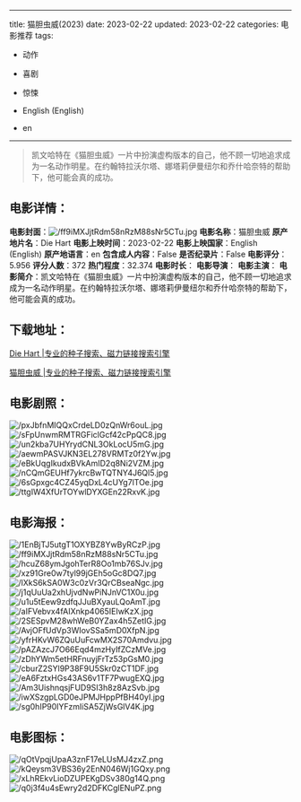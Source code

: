 
---
title: 猫胆虫威(2023)
date: 2023-02-22
updated: 2023-02-22
categories: 电影推荐
tags:
- 动作
- 喜剧
- 惊悚

- English (English)
- en
---


> 凯文哈特在《猫胆虫威》一片中扮演虚构版本的自己，他不顾一切地追求成为一名动作明星。在约翰特拉沃尔塔、娜塔莉伊曼纽尔和乔什哈奈特的帮助下，他可能会真的成功。

## **电影详情**：

**电影封面**：<img src="https://image.tmdb.org/t/p/w200/ff9iMXJjtRdm58nRzM88sNr5CTu.jpg" alt="/ff9iMXJjtRdm58nRzM88sNr5CTu.jpg" title="/ff9iMXJjtRdm58nRzM88sNr5CTu.jpg">
**电影名称**：猫胆虫威
**原产地片名**：Die Hart
**电影上映时间**：2023-02-22
**电影上映国家**：English (English)
**原产地语言**：en
**包含成人内容**：False
**是否纪录片**：False
**电影评分**：5.956
**评分人数**：372
**热门程度**：32.374
**电影时长**：
**电影导演**：
**电影主演**：
**电影简介**：凯文哈特在《猫胆虫威》一片中扮演虚构版本的自己，他不顾一切地追求成为一名动作明星。在约翰特拉沃尔塔、娜塔莉伊曼纽尔和乔什哈奈特的帮助下，他可能会真的成功。

## **下载地址**：
[Die Hart |专业的种子搜索、磁力链接搜索引擎](https://movie.amd794.com:2083/?search=Die%20Hart&ordering=&mode=match_phrase&page_size=10&page=1)

[猫胆虫威 |专业的种子搜索、磁力链接搜索引擎](https://movie.amd794.com:2083/?search=%E7%8C%AB%E8%83%86%E8%99%AB%E5%A8%81&ordering=&mode=match_phrase&page_size=10&page=1)
 

## **电影剧照**：
<img src="https://image.tmdb.org/t/p/original/pxJbfnMIQQxCrdeLD0zQnWr6ouL.jpg" alt="/pxJbfnMIQQxCrdeLD0zQnWr6ouL.jpg" title="/pxJbfnMIQQxCrdeLD0zQnWr6ouL.jpg"><img src="https://image.tmdb.org/t/p/original/sFpUnwmRMTRGFiclGcf42cPpQC8.jpg" alt="/sFpUnwmRMTRGFiclGcf42cPpQC8.jpg" title="/sFpUnwmRMTRGFiclGcf42cPpQC8.jpg"><img src="https://image.tmdb.org/t/p/original/un2kba7UHYrydCNL3OkLocU5mG.jpg" alt="/un2kba7UHYrydCNL3OkLocU5mG.jpg" title="/un2kba7UHYrydCNL3OkLocU5mG.jpg"><img src="https://image.tmdb.org/t/p/original/aewmPASVJKN3EL278VRMTz0f2Yw.jpg" alt="/aewmPASVJKN3EL278VRMTz0f2Yw.jpg" title="/aewmPASVJKN3EL278VRMTz0f2Yw.jpg"><img src="https://image.tmdb.org/t/p/original/eBkUqgIkudxBVkAmID2q8Ni2VZM.jpg" alt="/eBkUqgIkudxBVkAmID2q8Ni2VZM.jpg" title="/eBkUqgIkudxBVkAmID2q8Ni2VZM.jpg"><img src="https://image.tmdb.org/t/p/original/nCQmGEUHf7ykrcBwTQTNY4J6Ql5.jpg" alt="/nCQmGEUHf7ykrcBwTQTNY4J6Ql5.jpg" title="/nCQmGEUHf7ykrcBwTQTNY4J6Ql5.jpg"><img src="https://image.tmdb.org/t/p/original/6sGpxgc4CZ45yqDxL4cUYg7lTOe.jpg" alt="/6sGpxgc4CZ45yqDxL4cUYg7lTOe.jpg" title="/6sGpxgc4CZ45yqDxL4cUYg7lTOe.jpg"><img src="https://image.tmdb.org/t/p/original/ttgIW4XfUrTOYwlDYXGEn22RxvK.jpg" alt="/ttgIW4XfUrTOYwlDYXGEn22RxvK.jpg" title="/ttgIW4XfUrTOYwlDYXGEn22RxvK.jpg">

## **电影海报**：
<img src="https://image.tmdb.org/t/p/original/1EnBjTJ5utgT1OXYBZ8YwByRCzP.jpg" alt="/1EnBjTJ5utgT1OXYBZ8YwByRCzP.jpg" title="/1EnBjTJ5utgT1OXYBZ8YwByRCzP.jpg"><img src="https://image.tmdb.org/t/p/original/ff9iMXJjtRdm58nRzM88sNr5CTu.jpg" alt="/ff9iMXJjtRdm58nRzM88sNr5CTu.jpg" title="/ff9iMXJjtRdm58nRzM88sNr5CTu.jpg"><img src="https://image.tmdb.org/t/p/original/hcuZ68ymJgohTerR8Oo1mb76SJv.jpg" alt="/hcuZ68ymJgohTerR8Oo1mb76SJv.jpg" title="/hcuZ68ymJgohTerR8Oo1mb76SJv.jpg"><img src="https://image.tmdb.org/t/p/original/xz91Gre0w7tyl99jGEh5oGc8DQ7.jpg" alt="/xz91Gre0w7tyl99jGEh5oGc8DQ7.jpg" title="/xz91Gre0w7tyl99jGEh5oGc8DQ7.jpg"><img src="https://image.tmdb.org/t/p/original/lXkS6kSA0W3c0zVr3QrCBseaNgc.jpg" alt="/lXkS6kSA0W3c0zVr3QrCBseaNgc.jpg" title="/lXkS6kSA0W3c0zVr3QrCBseaNgc.jpg"><img src="https://image.tmdb.org/t/p/original/j1qUuUa2xhUjvdNwPiNJnVC1X0u.jpg" alt="/j1qUuUa2xhUjvdNwPiNJnVC1X0u.jpg" title="/j1qUuUa2xhUjvdNwPiNJnVC1X0u.jpg"><img src="https://image.tmdb.org/t/p/original/u1u5tEew9zdfqJJuBXyauLQoAmT.jpg" alt="/u1u5tEew9zdfqJJuBXyauLQoAmT.jpg" title="/u1u5tEew9zdfqJJuBXyauLQoAmT.jpg"><img src="https://image.tmdb.org/t/p/original/aIFVebvx4fAIXnkp4065IEIwKzX.jpg" alt="/aIFVebvx4fAIXnkp4065IEIwKzX.jpg" title="/aIFVebvx4fAIXnkp4065IEIwKzX.jpg"><img src="https://image.tmdb.org/t/p/original/2SESpvM28whWeB0YZax4h5ZetIG.jpg" alt="/2SESpvM28whWeB0YZax4h5ZetIG.jpg" title="/2SESpvM28whWeB0YZax4h5ZetIG.jpg"><img src="https://image.tmdb.org/t/p/original/AvjOFfUdVp3WIovSSa5mD0XfpN.jpg" alt="/AvjOFfUdVp3WIovSSa5mD0XfpN.jpg" title="/AvjOFfUdVp3WIovSSa5mD0XfpN.jpg"><img src="https://image.tmdb.org/t/p/original/yfrHKvW6ZQuUuFcwMX2S70Amdvu.jpg" alt="/yfrHKvW6ZQuUuFcwMX2S70Amdvu.jpg" title="/yfrHKvW6ZQuUuFcwMX2S70Amdvu.jpg"><img src="https://image.tmdb.org/t/p/original/pAZAzcJ7O66Eqd4mzHyIfZCzMVe.jpg" alt="/pAZAzcJ7O66Eqd4mzHyIfZCzMVe.jpg" title="/pAZAzcJ7O66Eqd4mzHyIfZCzMVe.jpg"><img src="https://image.tmdb.org/t/p/original/zDhYWm5etHRFnuyjFrTz53pGsM0.jpg" alt="/zDhYWm5etHRFnuyjFrTz53pGsM0.jpg" title="/zDhYWm5etHRFnuyjFrTz53pGsM0.jpg"><img src="https://image.tmdb.org/t/p/original/cburZ2SYl9P38F9U5Skr0zCT1DF.jpg" alt="/cburZ2SYl9P38F9U5Skr0zCT1DF.jpg" title="/cburZ2SYl9P38F9U5Skr0zCT1DF.jpg"><img src="https://image.tmdb.org/t/p/original/eA6FztxHGs43AS6v1TF7PwugEXQ.jpg" alt="/eA6FztxHGs43AS6v1TF7PwugEXQ.jpg" title="/eA6FztxHGs43AS6v1TF7PwugEXQ.jpg"><img src="https://image.tmdb.org/t/p/original/Am3UishnqsjFUD9SI3h8z8AzSvb.jpg" alt="/Am3UishnqsjFUD9SI3h8z8AzSvb.jpg" title="/Am3UishnqsjFUD9SI3h8z8AzSvb.jpg"><img src="https://image.tmdb.org/t/p/original/iwXSzgpLGD0eJPMJHppPfBH40yI.jpg" alt="/iwXSzgpLGD0eJPMJHppPfBH40yI.jpg" title="/iwXSzgpLGD0eJPMJHppPfBH40yI.jpg"><img src="https://image.tmdb.org/t/p/original/sg0hIP90IYFzmIiSA5ZjWsGlV4K.jpg" alt="/sg0hIP90IYFzmIiSA5ZjWsGlV4K.jpg" title="/sg0hIP90IYFzmIiSA5ZjWsGlV4K.jpg">

## **电影图标**：
<img src="https://image.tmdb.org/t/p/original/qOtVpqjUpaA3znF17eLUsMJ4zxZ.png" alt="/qOtVpqjUpaA3znF17eLUsMJ4zxZ.png" title="/qOtVpqjUpaA3znF17eLUsMJ4zxZ.png"><img src="https://image.tmdb.org/t/p/original/kQeysm3VBS36y2EnN046Wj1GQxy.png" alt="/kQeysm3VBS36y2EnN046Wj1GQxy.png" title="/kQeysm3VBS36y2EnN046Wj1GQxy.png"><img src="https://image.tmdb.org/t/p/original/xLhREkvLioDZUPEKgDSv380g14Q.png" alt="/xLhREkvLioDZUPEKgDSv380g14Q.png" title="/xLhREkvLioDZUPEKgDSv380g14Q.png"><img src="https://image.tmdb.org/t/p/original/q0j3f4u4sEwry2d2DFKCglENuPZ.png" alt="/q0j3f4u4sEwry2d2DFKCglENuPZ.png" title="/q0j3f4u4sEwry2d2DFKCglENuPZ.png">
